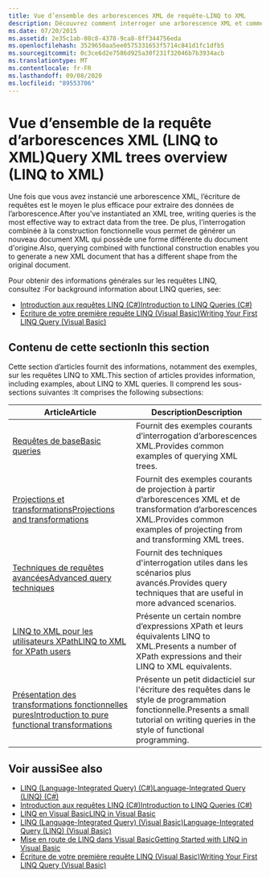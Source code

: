 ```yaml
---
title: Vue d’ensemble des arborescences XML de requête-LINQ to XML
description: Découvrez comment interroger une arborescence XML et comment combiner une requête et une construction fonctionnelle pour reformer une arborescence.
ms.date: 07/20/2015
ms.assetid: 2e35c1ab-08c8-4378-9ca8-8ff344756eda
ms.openlocfilehash: 3529650aa5ee0575331653f5714c841d1fc1dfb5
ms.sourcegitcommit: 0c3ce6d2e7586d925a30f231f32046b7b3934acb
ms.translationtype: MT
ms.contentlocale: fr-FR
ms.lasthandoff: 09/08/2020
ms.locfileid: "89553706"
---
```

# <a name="query-xml-trees-overview-linq-to-xml"></a><span data-ttu-id="d8f12-103">Vue d’ensemble de la requête d’arborescences XML (LINQ to XML)</span><span class="sxs-lookup"><span data-stu-id="d8f12-103">Query XML trees overview (LINQ to XML)</span></span>

<span data-ttu-id="d8f12-104">Une fois que vous avez instancié une arborescence XML, l’écriture de requêtes est le moyen le plus efficace pour extraire des données de l’arborescence.</span><span class="sxs-lookup"><span data-stu-id="d8f12-104">After you've instantiated an XML tree, writing queries is the most effective way to extract data from the tree.</span></span> <span data-ttu-id="d8f12-105">De plus, l'interrogation combinée à la construction fonctionnelle vous permet de générer un nouveau document XML qui possède une forme différente du document d'origine.</span><span class="sxs-lookup"><span data-stu-id="d8f12-105">Also, querying combined with functional construction enables you to generate a new XML document that has a different shape from the original document.</span></span>

<span data-ttu-id="d8f12-106">Pour obtenir des informations générales sur les requêtes LINQ, consultez :</span><span class="sxs-lookup"><span data-stu-id="d8f12-106">For background information about LINQ queries, see:</span></span>

- [<span data-ttu-id="d8f12-107">Introduction aux requêtes LINQ (C#)</span><span class="sxs-lookup"><span data-stu-id="d8f12-107">Introduction to LINQ Queries (C#)</span></span>](../../csharp/programming-guide/concepts/linq/introduction-to-linq-queries.md)
- [<span data-ttu-id="d8f12-108">Écriture de votre première requête LINQ (Visual Basic)</span><span class="sxs-lookup"><span data-stu-id="d8f12-108">Writing Your First LINQ Query (Visual Basic)</span></span>](../../visual-basic/programming-guide/concepts/linq/writing-your-first-linq-query.md)

## <a name="in-this-section"></a><span data-ttu-id="d8f12-109">Contenu de cette section</span><span class="sxs-lookup"><span data-stu-id="d8f12-109">In this section</span></span>

<span data-ttu-id="d8f12-110">Cette section d’articles fournit des informations, notamment des exemples, sur les requêtes LINQ to XML.</span><span class="sxs-lookup"><span data-stu-id="d8f12-110">This section of articles provides information, including examples, about LINQ to XML queries.</span></span> <span data-ttu-id="d8f12-111">Il comprend les sous-sections suivantes :</span><span class="sxs-lookup"><span data-stu-id="d8f12-111">It comprises the following subsections:</span></span>

|<span data-ttu-id="d8f12-112">Article</span><span class="sxs-lookup"><span data-stu-id="d8f12-112">Article</span></span>|<span data-ttu-id="d8f12-113">Description</span><span class="sxs-lookup"><span data-stu-id="d8f12-113">Description</span></span>|
|-----------|-----------------|
|[<span data-ttu-id="d8f12-114">Requêtes de base</span><span class="sxs-lookup"><span data-stu-id="d8f12-114">Basic queries</span></span>](find-element-specific-attribute.md)|<span data-ttu-id="d8f12-115">Fournit des exemples courants d’interrogation d’arborescences XML.</span><span class="sxs-lookup"><span data-stu-id="d8f12-115">Provides common examples of querying XML trees.</span></span>|
|[<span data-ttu-id="d8f12-116">Projections et transformations</span><span class="sxs-lookup"><span data-stu-id="d8f12-116">Projections and transformations</span></span>](work-dictionaries-linq-xml.md)|<span data-ttu-id="d8f12-117">Fournit des exemples courants de projection à partir d’arborescences XML et de transformation d’arborescences XML.</span><span class="sxs-lookup"><span data-stu-id="d8f12-117">Provides common examples of projecting from and transforming XML trees.</span></span>|
|[<span data-ttu-id="d8f12-118">Techniques de requêtes avancées</span><span class="sxs-lookup"><span data-stu-id="d8f12-118">Advanced query techniques</span></span>](join-two-collections.md)|<span data-ttu-id="d8f12-119">Fournit des techniques d'interrogation utiles dans les scénarios plus avancés.</span><span class="sxs-lookup"><span data-stu-id="d8f12-119">Provides query techniques that are useful in more advanced scenarios.</span></span>|
|[<span data-ttu-id="d8f12-120">LINQ to XML pour les utilisateurs XPath</span><span class="sxs-lookup"><span data-stu-id="d8f12-120">LINQ to XML for XPath users</span></span>](comparison-xpath-linq-xml.md)|<span data-ttu-id="d8f12-121">Présente un certain nombre d’expressions XPath et leurs équivalents LINQ to XML.</span><span class="sxs-lookup"><span data-stu-id="d8f12-121">Presents a number of XPath expressions and their LINQ to XML equivalents.</span></span>|
|[<span data-ttu-id="d8f12-122">Présentation des transformations fonctionnelles pures</span><span class="sxs-lookup"><span data-stu-id="d8f12-122">Introduction to pure functional transformations</span></span>](introduction-pure-functional-transformations.md)|<span data-ttu-id="d8f12-123">Présente un petit didacticiel sur l'écriture des requêtes dans le style de programmation fonctionnelle.</span><span class="sxs-lookup"><span data-stu-id="d8f12-123">Presents a small tutorial on writing queries in the style of functional programming.</span></span>|

## <a name="see-also"></a><span data-ttu-id="d8f12-124">Voir aussi</span><span class="sxs-lookup"><span data-stu-id="d8f12-124">See also</span></span>

- [<span data-ttu-id="d8f12-125">LINQ (Language-Integrated Query) (C#)</span><span class="sxs-lookup"><span data-stu-id="d8f12-125">Language-Integrated Query (LINQ) (C#)</span></span>](../../csharp/programming-guide/concepts/linq/index.md)
- [<span data-ttu-id="d8f12-126">Introduction aux requêtes LINQ (C#)</span><span class="sxs-lookup"><span data-stu-id="d8f12-126">Introduction to LINQ Queries (C#)</span></span>](../../csharp/programming-guide/concepts/linq/introduction-to-linq-queries.md)
- [<span data-ttu-id="d8f12-127">LINQ en Visual Basic</span><span class="sxs-lookup"><span data-stu-id="d8f12-127">LINQ in Visual Basic</span></span>](../../visual-basic/programming-guide/language-features/linq/index.md)
- [<span data-ttu-id="d8f12-128">LINQ (Language-Integrated Query) (Visual Basic)</span><span class="sxs-lookup"><span data-stu-id="d8f12-128">Language-Integrated Query (LINQ) (Visual Basic)</span></span>](../../visual-basic/programming-guide/concepts/linq/index.md)
- [<span data-ttu-id="d8f12-129">Mise en route de LINQ dans Visual Basic</span><span class="sxs-lookup"><span data-stu-id="d8f12-129">Getting Started with LINQ in Visual Basic</span></span>](../../visual-basic/programming-guide/concepts/linq/getting-started-with-linq.md)
- [<span data-ttu-id="d8f12-130">Écriture de votre première requête LINQ (Visual Basic)</span><span class="sxs-lookup"><span data-stu-id="d8f12-130">Writing Your First LINQ Query (Visual Basic)</span></span>](../../visual-basic/programming-guide/concepts/linq/writing-your-first-linq-query.md)
